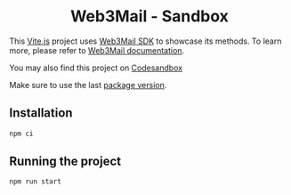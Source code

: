 <h1 align="center">Web3Mail - Sandbox</h1>

This [Vite.js](https://vitejs.dev/) project uses [Web3Mail SDK](https://github.com/iExecBlockchainComputing/web3mail-sdk) to showcase its methods. To learn more, please refer to [Web3Mail documentation](https://tools.docs.iex.ec/tools/web3mail).

You may also find this project on [Codesandbox](https://codesandbox.io/p/github/iExecBlockchainComputing/web3mail-sandbox/main)

Make sure to use the last [package version](https://www.npmjs.com/package/@iexec/web3mail).

## Installation

```sh
npm ci
```

## Running the project

```sh
npm run start
```
